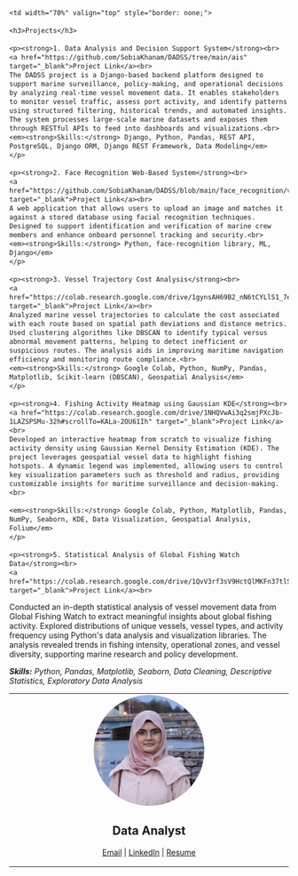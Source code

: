 <table style="border: none;">
  <tr>
    <td width="30%" align="center" valign="top" style="border: none;">
      <img src="/profile_pic.png" alt="Profile Picture" style="border-radius: 50%; width: 200px; height: 200px; object-fit: cover;"><br>
      <p align="center"><h2>  Data Analyst</h2></p>
      <p>
        <a href="mailto:sobiakhanam2000@gmail.com">Email</a> |
        <a href="https://linkedin.com/in/sobia-khanam" target="_blank">LinkedIn</a> |
        <a href="/SOBIA KHANAM - RESUME.pdf" target="_blank">Resume</a>
      </p>
    </td>

    <td width="70%" valign="top" style="border: none;">

    <h3>Projects</h3>
    
    <p><strong>1. Data Analysis and Decision Support System</strong><br>
    <a href="https://github.com/SobiaKhanam/DADSS/tree/main/ais" target="_blank">Project Link</a><br>
    The DADSS project is a Django-based backend platform designed to support marine surveillance, policy-making, and operational decisions by analyzing real-time vessel movement data. It enables stakeholders to monitor vessel traffic, assess port activity, and identify patterns using structured filtering, historical trends, and automated insights. The system processes large-scale marine datasets and exposes them through RESTful APIs to feed into dashboards and visualizations.<br>
    <em><strong>Skills:</strong> Django, Python, Pandas, REST API, PostgreSQL, Django ORM, Django REST Framework, Data Modeling</em>
    </p>
    
    <p><strong>2. Face Recognition Web-Based System</strong><br>
    <a href="https://github.com/SobiaKhanam/DADSS/blob/main/face_recognition/views.py" target="_blank">Project Link</a><br>
    A web application that allows users to upload an image and matches it against a stored database using facial recognition techniques. Designed to support identification and verification of marine crew members and enhance onboard personnel tracking and security.<br>
    <em><strong>Skills:</strong> Python, face-recognition library, ML, Django</em>
    </p>
    
    <p><strong>3. Vessel Trajectory Cost Analysis</strong><br>
    <a href="https://colab.research.google.com/drive/1gynsAH69B2_nN6tCYLlS1_7eIbHzC5AH#scrollTo=YWCUkOfOXPIw" target="_blank">Project Link</a><br>
    Analyzed marine vessel trajectories to calculate the cost associated with each route based on spatial path deviations and distance metrics. Used clustering algorithms like DBSCAN to identify typical versus abnormal movement patterns, helping to detect inefficient or suspicious routes. The analysis aids in improving maritime navigation efficiency and monitoring route compliance.<br>
    <em><strong>Skills:</strong> Google Colab, Python, NumPy, Pandas, Matplotlib, Scikit-learn (DBSCAN), Geospatial Analysis</em>
    </p>

    <p><strong>4. Fishing Activity Heatmap using Gaussian KDE</strong><br>
    <a href="https://colab.research.google.com/drive/1NHQVwAi3q2smjPXcJb-1LAZSPSMu-32h#scrollTo=KALa-2OU61Ih" target="_blank">Project Link</a><br>
    Developed an interactive heatmap from scratch to visualize fishing activity density using Gaussian Kernel Density Estimation (KDE). The project leverages geospatial vessel data to highlight fishing hotspots. A dynamic legend was implemented, allowing users to control key visualization parameters such as threshold and radius, providing customizable insights for maritime surveillance and decision-making.<br>

    <em><strong>Skills:</strong> Google Colab, Python, Matplotlib, Pandas, NumPy, Seaborn, KDE, Data Visualization, Geospatial Analysis, Folium</em>
    </p>

    <p><strong>5. Statistical Analysis of Global Fishing Watch Data</strong><br>
    <a href="https://colab.research.google.com/drive/1QvV3rf3sV9HctQlMKFn37tlSPcNQLpWz" target="_blank">Project Link</a><br>
Conducted an in-depth statistical analysis of vessel movement data from Global Fishing Watch to extract meaningful insights about global fishing activity. Explored distributions of unique vessels, vessel types, and activity frequency using Python's data analysis and visualization libraries. The analysis revealed trends in fishing intensity, operational zones, and vessel diversity, supporting marine research and policy development.

<em><strong>Skills:</strong> Python, Pandas, Matplotlib, Seaborn, Data Cleaning, Descriptive Statistics, Exploratory Data Analysis</em>
    </p>
    </td>
  </tr>
</table>
